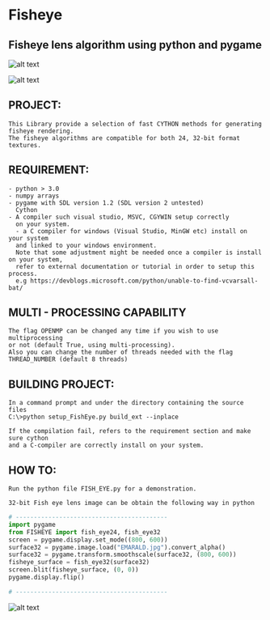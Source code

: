 # Fisheye
## Fisheye lens algorithm using python and pygame

![alt text](https://github.com/yoyoberenguer/Fisheye/blob/master/lake-wallpapers.jpg)

![alt text](https://github.com/yoyoberenguer/Fisheye/blob/master/lake.jpg)

## PROJECT:
```
This Library provide a selection of fast CYTHON methods for generating fisheye rendering.
The fisheye algorithms are compatible for both 24, 32-bit format textures.
```
## REQUIREMENT:
```
- python > 3.0
- numpy arrays
- pygame with SDL version 1.2 (SDL version 2 untested)
  Cython
- A compiler such visual studio, MSVC, CGYWIN setup correctly
  on your system.
  - a C compiler for windows (Visual Studio, MinGW etc) install on your system 
  and linked to your windows environment.
  Note that some adjustment might be needed once a compiler is install on your system, 
  refer to external documentation or tutorial in order to setup this process.
  e.g https://devblogs.microsoft.com/python/unable-to-find-vcvarsall-bat/
```
## MULTI - PROCESSING CAPABILITY
```
The flag OPENMP can be changed any time if you wish to use multiprocessing
or not (default True, using multi-processing).
Also you can change the number of threads needed with the flag THREAD_NUMBER (default 8 threads)
```
## BUILDING PROJECT:
```
In a command prompt and under the directory containing the source files
C:\>python setup_FishEye.py build_ext --inplace

If the compilation fail, refers to the requirement section and make sure cython 
and a C-compiler are correctly install on your system. 
```
## HOW TO:
```
Run the python file FISH_EYE.py for a demonstration.

32-bit Fish eye lens image can be obtain the following way in python 
```

```python
# ------------------------------------------
import pygame
from FISHEYE import fish_eye24, fish_eye32
screen = pygame.display.set_mode((800, 600))
surface32 = pygame.image.load("EMARALD.jpg").convert_alpha()
surface32 = pygame.transform.smoothscale(surface32, (800, 600))
fisheye_surface = fish_eye32(surface32)
screen.blit(fisheye_surface, (0, 0))
pygame.display.flip()

# ------------------------------------------
```

![alt text](https://github.com/yoyoberenguer/Fisheye/blob/master/fishey32.PNG)
